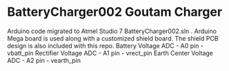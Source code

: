 # BatteryCharger002 Goutam Charger
Arduino code migrated to Atmel Studio 7 BatteryCharger002.sln . Arduino Mega board is used along with a customized shield board. 
The shield PCB design is also included with this repo.
Battery Voltage ADC - A0 pin - vbatt_pin
Rectifier Voltage ADC - A1 pin - vrect_pin
Earth Center Voltage ADC - A2 pin - vearth_pin
